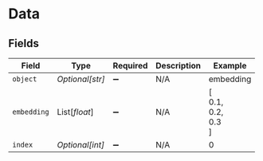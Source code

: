 # Data


## Fields

| Field              | Type               | Required           | Description        | Example            |
| ------------------ | ------------------ | ------------------ | ------------------ | ------------------ |
| `object`           | *Optional[str]*    | :heavy_minus_sign: | N/A                | embedding          |
| `embedding`        | List[*float*]      | :heavy_minus_sign: | N/A                | [<br/>0.1,<br/>0.2,<br/>0.3<br/>] |
| `index`            | *Optional[int]*    | :heavy_minus_sign: | N/A                | 0                  |